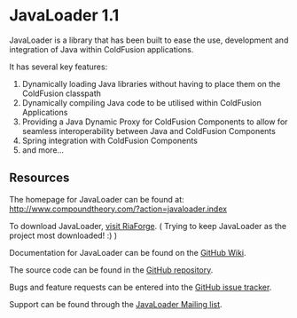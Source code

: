 JavaLoader 1.1
==============

JavaLoader is a library that has been built to ease the use, development and integration of Java within ColdFusion applications.

It has several key features:

1. Dynamically loading Java libraries without having to place them on the ColdFusion classpath
1. Dynamically compiling Java code to be utilised within ColdFusion Applications
1. Providing a Java Dynamic Proxy for ColdFusion Components to allow for seamless interoperability between Java  and ColdFusion Components
1. Spring integration with ColdFusion Components
1. and more...

Resources
---------

The homepage for JavaLoader can be found at:
http://www.compoundtheory.com/?action=javaloader.index

To download JavaLoader, [visit RiaForge][1]. ( Trying to keep JavaLoader as the project most downloaded! :) )

Documentation for JavaLoader can be found on the [GitHub Wiki][2].

The source code can be found in the [GitHub repository][3].

Bugs and feature requests can be entered into the [GitHub issue tracker][4].

Support can be found through the [JavaLoader Mailing list][5].


[1]: http://javaloader.riaforge.org/index.cfm?event=action.download
[2]: https://github.com/markmandel/JavaLoader/wiki
[3]: https://github.com/markmandel/JavaLoader
[4]: https://github.com/markmandel/JavaLoader/issues
[5]: https://groups.google.com/forum/#!forum/javaloader-dev
